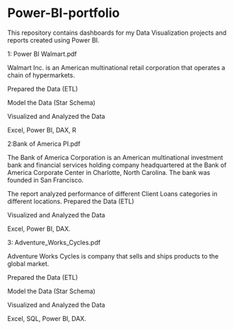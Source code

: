 # Power-BI-portfolio
This repository contains dashboards  for my Data Visualization projects and reports created using Power BI.

1: Power BI Walmart.pdf

Walmart Inc. is an American multinational retail corporation that operates a chain of hypermarkets.

Prepared the Data (ETL)

Model the Data (Star Schema)

Visualized and Analyzed the Data

Excel, Power BI, DAX, R

2:Bank of America PI.pdf

The Bank of America Corporation is an American multinational investment bank and financial services holding company headquartered at the Bank of America Corporate Center in Charlotte, North Carolina. The bank was founded in San Francisco.

The report analyzed performance of different Client Loans categories in different locations.
Prepared the Data (ETL)

Visualized and Analyzed the Data

Excel, Power BI, DAX.

3: Adventure_Works_Cycles.pdf

Adventure Works Cycles is  company that sells and
ships products to the global market.

Prepared the Data (ETL)

Model the Data (Star Schema)

Visualized and Analyzed the Data

Excel, SQL, Power BI, DAX.
